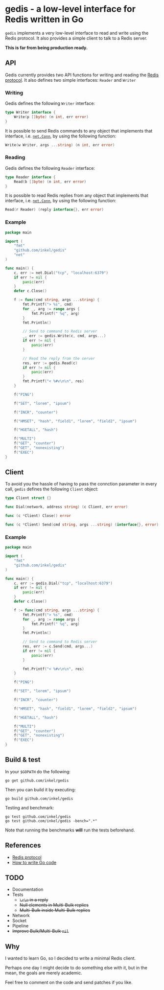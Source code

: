 # gedis - a low-level interface for Redis written in Go

`gedis` implements a very low-level interface to read and write using the Redis protocol. It also provides a simple client to talk to a Redis server.

**This is far from being production ready.**

## API

Gedis currently provides two API functions for writing and reading the [Redis protocol](http://redis.io/topics/protocol). It also defines two simple interfaces: `Reader` and `Writer`

### Writing

Gedis defines the following `Writer` interface:

```go
type Writer interface {
	Write(p []byte) (n int, err error)
}
```

It is possible to send Redis commands to any object that implements that interface, i.e. [`net.Conn`](http://golang.org/pkg/net/#Conn), by using the following function:

```go
Write(w Writer, args ...string) (n int, err error)
```

### Reading

Gedis defines the following `Reader` interface:

```go
type Reader interface {
	Read(b []byte) (n int, err error)
}
```

It is possible to read Redis replies from any object that implements that interface, i.e. [`net.Conn`](http://golang.org/pkg/net/#Conn), by using the following function:

```go
Read(r Reader) (reply interface{}, err error)
```

### Example

```go
package main

import (
	"fmt"
	"github.com/inkel/gedis"
	"net"
)

func main() {
	c, err := net.Dial("tcp", "localhost:6379")
	if err != nil {
		panic(err)
	}
	defer c.Close()

	f := func(cmd string, args ...string) {
		fmt.Printf("> %s", cmd)
		for _, arg := range args {
			fmt.Printf(" %q", arg)
		}
		fmt.Println()

		// Send to command to Redis server
		_, err := gedis.Write(c, cmd, args...)
		if err != nil {
			panic(err)
		}

		// Read the reply from the server
		res, err := gedis.Read(c)
		if err != nil {
			panic(err)
		}
		fmt.Printf("< %#v\n\n", res)
	}

	f("PING")

	f("SET", "lorem", "ipsum")

	f("INCR", "counter")

	f("HMSET", "hash", "field1", "lorem", "field2", "ipsum")

	f("HGETALL", "hash")

	f("MULTI")
	f("GET", "counter")
	f("GET", "nonexisting")
	f("EXEC")
}

```

## Client

To avoid you the hassle of having to pass the connction parameter in every call, `gedis` defines the following `Client` object:

```go
type Client struct {}

func Dial(network, address string) (c Client, err error)

func (c *Client) Close() error

func (c *Client) Send(cmd string, args ...string) (interface{}, error)
```

### Example

```go
package main

import (
	"fmt"
	"github.com/inkel/gedis"
)

func main() {
	c, err := gedis.Dial("tcp", "localhost:6379")
	if err != nil {
		panic(err)
	}
	defer c.Close()

	f := func(cmd string, args ...string) {
		fmt.Printf("> %s", cmd)
		for _, arg := range args {
			fmt.Printf(" %q", arg)
		}
		fmt.Println()

		// Send to command to Redis server
		res, err := c.Send(cmd, args...)
		if err != nil {
			panic(err)
		}

		fmt.Printf("< %#v\n\n", res)
	}

	f("PING")

	f("SET", "lorem", "ipsum")

	f("INCR", "counter")

	f("HMSET", "hash", "field1", "lorem", "field2", "ipsum")

	f("HGETALL", "hash")

	f("MULTI")
	f("GET", "counter")
	f("GET", "nonexisting")
	f("EXEC")
}
```

## Build & test

In your `$GOPATH` do the following:

```
go get github.com/inkel/gedis
```

Then you can build it by executing:

```
go build github.com/inkel/gedis
```

Testing and benchmark:

```
go test github.com/inkel/gedis
go test github.com/inkel/gedis -bench=".*"
```

Note that running the benchmarks **will** run the tests beforehand.


## References

* [Redis protocol](http://redis.io/topics/protocol)
* [How to write Go code](http://golang.org/doc/code.html)

## TODO

* Documentation
* Tests
  * ~~`\r\n` in a reply~~
  * ~~Null elements in Multi-Bulk replies~~
  * ~~Multi-Bulk inside Multi-Bulk replies~~
* Network
* Socket
* Pipeline
* ~~Improve Bulk/Multi-Bulk `nil`~~

## Why

I wanted to learn Go, so I decided to write a minimal Redis client.

Perhaps one day I might decide to do something else with it, but in the mean, the goals are merely academic.

Feel free to comment on the code and send patches if you like.
